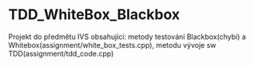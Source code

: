 # TDD_WhiteBox_Blackbox
Projekt do předmětu IVS obsahující:
  metody testování Blackbox(chybí) a Whitebox(assignment/white_box_tests.cpp),
  metodu vývoje sw TDD(assignment/tdd_code.cpp)
